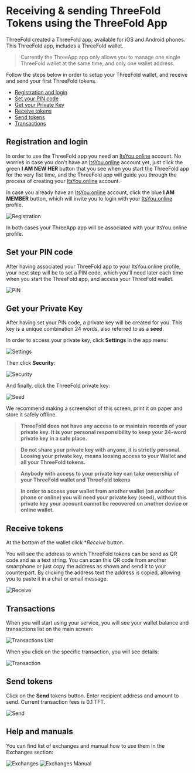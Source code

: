 # Receiving & sending ThreeFold Tokens using the ThreeFold App

ThreeFold created a ThreeFold app, available for iOS and Android phones. This ThreeFold app, includes a ThreeFold wallet. 

> Currently the ThreeApp app only allows you to manage one single ThreeFold wallet at the same time, and only one wallet address.

Follow the steps below in order to setup your ThreeFold wallet, and receive and send your first ThreeFold tokens.

- [Registration and login](#iyo)
- [Set your PIN code](#pin)
- [Get your Private Key](#seed)
- [Receive tokens](#receive)
- [Send tokens](#send)
- [Transactions](#transactions)

<a id='iyo'><a>

## Registration and login

In order to use the ThreeFold app you need an [ItsYou.online](itsyou.online) account. No worries in case you don't have an [ItsYou.online](itsyou.online) account yet, just click the green **I AM NEW HER** button that you see when you start the ThreeFold app for the very fist time, and  the ThreeFold app will guide you through the process of creating your [ItsYou.online](itsyou.online) account.

In case you already have an [ItsYou.online](itsyou.online) account, click the blue **I AM MEMBER** button, which will invite you to login with your [ItsYou.online](itsyou.online) profile.

![Registration](https://raw.githubusercontent.com/threefoldfoundation/info_tokens/master/docs/img/wallet-registration-300.png "Registration Screen")

In both cases your ThreeApp app will be associated with your ItsYou.online profile.


<a id='pin'><a>

## Set your PIN code

After having associated your ThreeFold app to your ItsYou.online profile, your next step will be to set a PIN code, which you'll need later each time when you start the ThreeFold app, and access your ThreeFold wallet.

![PIN](https://raw.githubusercontent.com/threefoldfoundation/info_tokens/master/docs/img/wallet-pin-300.jpg "PIN")


<a id='seed'><a>

## Get your Private Key

After having set your PIN code, a private key will be created for you. This key is a unique combination 24 words, also referred to as a **seed**. 

In order to access your private key, click **Settings** in the app menu:

![Settings](https://raw.githubusercontent.com/threefoldfoundation/info_tokens/master/docs/img/wallet-settings.png "Settings")


Then click **Security**:

![Security](https://raw.githubusercontent.com/threefoldfoundation/info_tokens/master/docs/img/wallet-security.png "Security")

And finally, click the ThreeFold private key:

![Seed](https://raw.githubusercontent.com/threefoldfoundation/info_tokens/master/docs/img/wallet-seed.png "Seed")


We recommend making a screenshot of this screen, print it on paper and store it safely offline.

> **ThreeFold does not have any access to or maintain records of your private key. It is your personal responsibility to keep your 24-word private key in a safe place.**

> **Do not share your private key with anyone, it is strictly personal. Loosing your private key, means loosing access to your Wallet and all your ThreeFold tokens.**

> **Anybody with access to your private key can take ownership of your ThreeFold wallet and ThreeFold tokens**

> **In order to access your wallet from another wallet (on another phone or online) you will need your private key (seed), without this private key your account cannot be recovered on another device or online wallet.**


<a id='receive'><a>

## Receive tokens

At the bottom of the wallet click **Receive* button.

You will see the address to which ThreeFold tokens can be send as QR code and as a text string. You can scan this QR code from another smartphone or just copy the address as shown and send it to your counterpart. By clicking the address text the address is copied, allowing you to paste it in a chat or email message. 

![Receive](https://raw.githubusercontent.com/threefoldfoundation/info_tokens/master/docs/img/wallet-receive.jpg "Receive")


<a id='transactions'><a>

## Transactions
When you will start using your service, you will see your wallet balance and transactions list on the main screen:

![Transactions List](https://raw.githubusercontent.com/threefoldfoundation/info_tokens/master/docs/img/wallet-transaction-list.jpg "Transactions List")

When you click on the specific transaction, you will see details:

![Transaction](https://raw.githubusercontent.com/threefoldfoundation/info_tokens/master/docs/img/wallet-transaction.jpg "Transaction")


<a id='send'><a>

## Send tokens
Click on the **Send** tokens button. Enter recipient address and amount to send. Current transaction fees is 0.1 TFT.

![Send](https://raw.githubusercontent.com/threefoldfoundation/info_tokens/master/docs/img/wallet-send.jpg "Send")

## Help and manuals
You can find list of exchanges and manual how to use them in the Exchanges section:

![Exchanges](https://raw.githubusercontent.com/threefoldfoundation/info_tokens/master/docs/img/wallet-exchanges.jpg "Exchanges")
![Exchanges Manual](https://raw.githubusercontent.com/threefoldfoundation/info_tokens/master/docs/img/wallet-exchanges-manual.jpg "Exchanges Manual")

